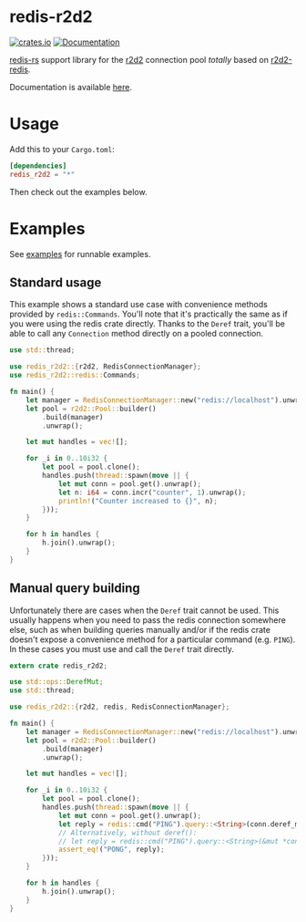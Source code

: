 # redis-r2d2

[![crates.io](http://meritbadge.herokuapp.com/redis-r2d2)](https://crates.io/crates/redis-r2d2) [![Documentation](https://docs.rs/redis_r2d2/badge.svg)](https://docs.rs/redis_r2d2)

[redis-rs](https://github.com/mitsuhiko/redis-rs) support library for the [r2d2](https://github.com/sfackler/r2d2) connection pool *totally* based on [r2d2-redis](https://github.com/sorccu/r2d2-redis).

Documentation is available [here](https://docs.rs/redis_r2d2).

# Usage

Add this to your `Cargo.toml`:

```toml
[dependencies]
redis_r2d2 = "*"
```

Then check out the examples below.

# Examples

See [examples](examples) for runnable examples.

## Standard usage

This example shows a standard use case with convenience methods provided by `redis::Commands`. You'll note that it's practically the same as if you were using the redis crate directly. Thanks to the `Deref` trait, you'll be able to call any `Connection` method directly on a pooled connection.

```rust
use std::thread;

use redis_r2d2::{r2d2, RedisConnectionManager};
use redis_r2d2::redis::Commands;

fn main() {
    let manager = RedisConnectionManager::new("redis://localhost").unwrap();
    let pool = r2d2::Pool::builder()
        .build(manager)
        .unwrap();

    let mut handles = vec![];

    for _i in 0..10i32 {
        let pool = pool.clone();
        handles.push(thread::spawn(move || {
            let mut conn = pool.get().unwrap();
            let n: i64 = conn.incr("counter", 1).unwrap();
            println!("Counter increased to {}", n);
        }));
    }

    for h in handles {
        h.join().unwrap();
    }
}
```

## Manual query building

Unfortunately there are cases when the `Deref` trait cannot be used. This usually happens when you need to pass the redis connection somewhere else, such as when building queries manually and/or if the redis crate doesn't expose a convenience method for a particular command (e.g. `PING`). In these cases you must use and call the `Deref` trait directly.

```rust
extern crate redis_r2d2;

use std::ops::DerefMut;
use std::thread;

use redis_r2d2::{r2d2, redis, RedisConnectionManager};

fn main() {
    let manager = RedisConnectionManager::new("redis://localhost").unwrap();
    let pool = r2d2::Pool::builder()
        .build(manager)
        .unwrap();

    let mut handles = vec![];

    for _i in 0..10i32 {
        let pool = pool.clone();
        handles.push(thread::spawn(move || {
            let mut conn = pool.get().unwrap();
            let reply = redis::cmd("PING").query::<String>(conn.deref_mut()).unwrap();
            // Alternatively, without deref():
            // let reply = redis::cmd("PING").query::<String>(&mut *conn).unwrap();
            assert_eq!("PONG", reply);
        }));
    }

    for h in handles {
        h.join().unwrap();
    }
}
```
